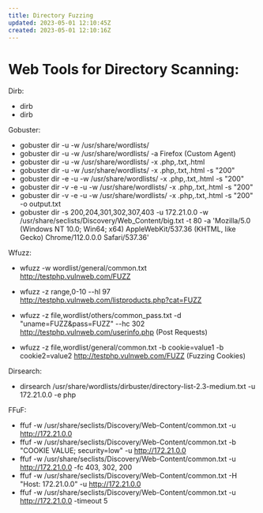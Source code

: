 ```yaml
---
title: Directory Fuzzing
updated: 2023-05-01 12:10:45Z
created: 2023-05-01 12:10:16Z
---
```


# Web Tools for Directory Scanning: 

Dirb: 

- dirb <domain>
- dirb <domain> <wordlist>

Gobuster: 

- gobuster dir -u <url> -w /usr/share/wordlists/<Wordlist file>
- gobuster dir -u <url> -w /usr/share/wordlists/<Wordlist file> -a Firefox (Custom Agent)
- gobuster dir -u <url> -w /usr/share/wordlists/<Wordlist file> -x .php,.txt,.html
- gobuster dir -u <url> -w /usr/share/wordlists/<Wordlist file> -x .php,.txt,.html -s "200"
- gobuster dir -e -u <url> -w /usr/share/wordlists/<Wordlist file> -x .php,.txt,.html -s "200"
- gobuster dir -v -e -u <url> -w /usr/share/wordlists/<Wordlist file> -x .php,.txt,.html -s "200"
- gobuster dir -v -e -u <url> -w /usr/share/wordlists/<Wordlist file> -x .php,.txt,.html -s "200" -o output.txt
- gobuster dir -s 200,204,301,302,307,403 -u 172.21.0.0 -w /usr/share/seclists/Discovery/Web_Content/big.txt -t 80 -a 'Mozilla/5.0 (Windows NT 10.0; Win64; x64) AppleWebKit/537.36 (KHTML, like Gecko) Chrome/112.0.0.0 Safari/537.36'

Wfuzz:

- wfuzz -w wordlist/general/common.txt http://testphp.vulnweb.com/FUZZ
- wfuzz -z range,0-10 --hl 97 http://testphp.vulnweb.com/listproducts.php?cat=FUZZ
- wfuzz -z file,wordlist/others/common_pass.txt -d "uname=FUZZ&pass=FUZZ"  --hc 302 http://testphp.vulnweb.com/userinfo.php (Post Requests)

- wfuzz -z file,wordlist/general/common.txt -b cookie=value1 -b cookie2=value2 http://testphp.vulnweb.com/FUZZ (Fuzzing Cookies)

Dirsearch: 

- dirsearch /usr/share/wordlists/dirbuster/directory-list-2.3-medium.txt -u 172.21.0.0 -e php

FFuF:

- ffuf -w /usr/share/seclists/Discovery/Web-Content/common.txt -u http://172.21.0.0
- ffuf -w /usr/share/seclists/Discovery/Web-Content/common.txt -b "COOKIE VALUE; security=low" -u http://172.21.0.0
- ffuf -w /usr/share/seclists/Discovery/Web-Content/common.txt -u http://172.21.0.0 -fc 403, 302, 200
- ffuf -w /usr/share/seclists/Discovery/Web-Content/common.txt -H "Host: 172.21.0.0" -u http://172.21.0.0
- ffuf -w /usr/share/seclists/Discovery/Web-Content/common.txt -u http://172.21.0.0 -timeout 5